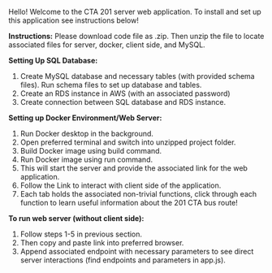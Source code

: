 Hello! Welcome to the CTA 201 server web application. To install and set up this application see instructions below!

**Instructions:**
Please download code file as .zip. Then unzip the file to locate associated files for server, docker, client side, and MySQL.


**Setting Up SQL Database:**
1. Create MySQL database and necessary tables (with provided schema files). Run schema files to set up database and tables.
2. Create an RDS instance in AWS (with an associated password)
3. Create connection between SQL database and RDS instance.
   
**Setting up Docker Environment/Web Server:**
1. Run Docker desktop in the background.
2. Open preferred terminal and switch into unzipped project folder.
3. Build Docker image using build command.
4. Run Docker image using run command.
5. This will start the server and provide the associated link for the web application.
6. Follow the Link to interact with client side of the application.
7. Each tab holds the associated non-trivial functions, click through each function to learn useful information about the 201 CTA bus route!


**To run web server (without client side):**
1. Follow steps 1-5 in previous section.
2. Then copy and paste link into preferred browser.
3. Append associated endpoint with necessary parameters to see direct server interactions (find endpoints and parameters in app.js).
